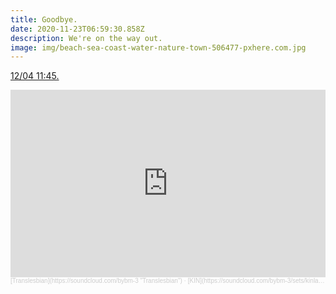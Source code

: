 ```yaml
---
title: Goodbye.
date: 2020-11-23T06:59:30.858Z
description: We're on the way out.
image: img/beach-sea-coast-water-nature-town-506477-pxhere.com.jpg
---
```

[12/04 11:45.](https://www.youtube.com/channel/UCRpnwJ_pS8ncILI0ieMn5rg/)
<iframe width="100%" height="300" scrolling="no" frameborder="no" allow="autoplay" src="https://w.soundcloud.com/player/?url=https%3A//api.soundcloud.com/playlists/1167184204&amp;color=%23ae55ff&amp;auto_play=false&amp;hide_related=false&amp;show_comments=true&amp;show_user=true&amp;show_reposts=false&amp;show_teaser=true&amp;visual=true"></iframe>

<div style="font-size: 10px; color: #cccccc;line-break: anywhere;word-break: normal;overflow: hidden;white-space: nowrap;text-overflow: ellipsis; font-family: Interstate,Lucida Grande,Lucida Sans Unicode,Lucida Sans,Garuda,Verdana,Tahoma,sans-serif;font-weight: 100;">[Translesbian](https://soundcloud.com/bybm-3 "Translesbian") · [KIN](https://soundcloud.com/bybm-3/sets/kinland "KIN")</div>